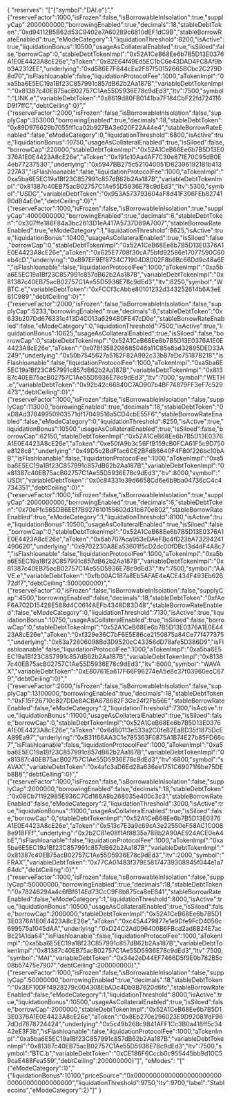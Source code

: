 {
  "reserves": "[\"{\"symbol\":\"DAI.e\"}\",\"{\"reserveFactor\":1000,\"isFrozen\":false,\"isBorrowableInIsolation\":true,\"supplyCap\":2000000000,\"borrowingEnabled\":true,\"decimals\":18,\"stableDebtToken\":\"0xd94112B5B62d53C9402e7A60289c6810dEF1dC9B\",\"stableBorrowRateEnabled\":true,\"eModeCategory\":1,\"liquidationThreshold\":8200,\"isActive\":true,\"liquidationBonus\":10500,\"usageAsCollateralEnabled\":true,\"isSiloed\":false,\"borrowCap\":0,\"stableDebtTokenImpl\":\"0x52A1CeB68Ee6b7B5D13E0376A1E0E4423A8cE26e\",\"aToken\":\"0x82E64f49Ed5EC1bC6e43DAD4FC8Af9bb3A2312EE\",\"underlying\":\"0xd586E7F844cEa2F87f50152665BCbc2C279D8d70\",\"isFlashloanable\":false,\"liquidationProtocolFee\":1000,\"aTokenImpl\":\"0xa5ba6E5EC19a1Bf23C857991c857dB62b2Aa187B\",\"variableDebtTokenImpl\":\"0x81387c40EB75acB02757C1Ae55D5936E78c9dEd3\",\"ltv\":7500,\"symbol\":\"LINK.e\",\"variableDebtToken\":\"0x8619d80FB0141ba7F184CbF22fd724116D9f7ffC\",\"debtCeiling\":0}\",\"{\"reserveFactor\":2000,\"isFrozen\":false,\"isBorrowableInIsolation\":false,\"supplyCap\":353000,\"borrowingEnabled\":true,\"decimals\":18,\"stableDebtToken\":\"0x89D976629b7055ff1ca02b927BA3e020F22A44e4\",\"stableBorrowRateEnabled\":false,\"eModeCategory\":0,\"liquidationThreshold\":6800,\"isActive\":true,\"liquidationBonus\":10750,\"usageAsCollateralEnabled\":true,\"isSiloed\":false,\"borrowCap\":220000,\"stableDebtTokenImpl\":\"0x52A1CeB68Ee6b7B5D13E0376A1E0E4423A8cE26e\",\"aToken\":\"0x191c10Aa4AF7C30e871E70C95dB0E4eb77237530\",\"underlying\":\"0x5947BB275c521040051D82396192181b413227A3\",\"isFlashloanable\":false,\"liquidationProtocolFee\":1000,\"aTokenImpl\":\"0xa5ba6E5EC19a1Bf23C857991c857dB62b2Aa187B\",\"variableDebtTokenImpl\":\"0x81387c40EB75acB02757C1Ae55D5936E78c9dEd3\",\"ltv\":5300,\"symbol\":\"USDC\",\"variableDebtToken\":\"0x953A573793604aF8d41F306FEb8274190dB4aE0e\",\"debtCeiling\":0}\",\"{\"reserveFactor\":1000,\"isFrozen\":false,\"isBorrowableInIsolation\":true,\"supplyCap\":4000000000,\"borrowingEnabled\":true,\"decimals\":6,\"stableDebtToken\":\"0x307ffe186F84a3bc2613D1eA417A5737D69A7007\",\"stableBorrowRateEnabled\":true,\"eModeCategory\":1,\"liquidationThreshold\":8625,\"isActive\":true,\"liquidationBonus\":10400,\"usageAsCollateralEnabled\":true,\"isSiloed\":false,\"borrowCap\":0,\"stableDebtTokenImpl\":\"0x52A1CeB68Ee6b7B5D13E0376A1E0E4423A8cE26e\",\"aToken\":\"0x625E7708f30cA75bfd92586e17077590C60eb4cD\",\"underlying\":\"0xB97EF9Ef8734C71904D8002F8b6Bc66Dd9c48a6E\",\"isFlashloanable\":false,\"liquidationProtocolFee\":1000,\"aTokenImpl\":\"0xa5ba6E5EC19a1Bf23C857991c857dB62b2Aa187B\",\"variableDebtTokenImpl\":\"0x81387c40EB75acB02757C1Ae55D5936E78c9dEd3\",\"ltv\":8250,\"symbol\":\"WBTC.e\",\"variableDebtToken\":\"0xFCCf3cAbbe80101232d343252614b6A3eE81C989\",\"debtCeiling\":0}\",\"{\"reserveFactor\":2000,\"isFrozen\":false,\"isBorrowableInIsolation\":false,\"supplyCap\":5233,\"borrowingEnabled\":true,\"decimals\":8,\"stableDebtToken\":\"0x633b207Dd676331c413D4C013a6294B0FE47cD0e\",\"stableBorrowRateEnabled\":false,\"eModeCategory\":0,\"liquidationThreshold\":7500,\"isActive\":true,\"liquidationBonus\":10625,\"usageAsCollateralEnabled\":true,\"isSiloed\":false,\"borrowCap\":0,\"stableDebtTokenImpl\":\"0x52A1CeB68Ee6b7B5D13E0376A1E0E4423A8cE26e\",\"aToken\":\"0x078f358208685046a11C85e8ad32895DED33A249\",\"underlying\":\"0x50b7545627a5162F82A992c33b87aDc75187B218\",\"isFlashloanable\":false,\"liquidationProtocolFee\":1000,\"aTokenImpl\":\"0xa5ba6E5EC19a1Bf23C857991c857dB62b2Aa187B\",\"variableDebtTokenImpl\":\"0x81387c40EB75acB02757C1Ae55D5936E78c9dEd3\",\"ltv\":7000,\"symbol\":\"WETH.e\",\"variableDebtToken\":\"0x92b42c66840C7AD907b4BF74879FF3eF7c529473\",\"debtCeiling\":0}\",\"{\"reserveFactor\":1000,\"isFrozen\":false,\"isBorrowableInIsolation\":false,\"supplyCap\":113000,\"borrowingEnabled\":true,\"decimals\":18,\"stableDebtToken\":\"0xD8Ad37849950903571df17049516a5CD4cbE55F6\",\"stableBorrowRateEnabled\":false,\"eModeCategory\":0,\"liquidationThreshold\":8250,\"isActive\":true,\"liquidationBonus\":10500,\"usageAsCollateralEnabled\":true,\"isSiloed\":false,\"borrowCap\":62150,\"stableDebtTokenImpl\":\"0x52A1CeB68Ee6b7B5D13E0376A1E0E4423A8cE26e\",\"aToken\":\"0xe50fA9b3c56FfB159cB0FCA61F5c9D750e8128c8\",\"underlying\":\"0x49D5c2BdFfac6CE2BFdB6640F4F80f226bc10bAB\",\"isFlashloanable\":false,\"liquidationProtocolFee\":1000,\"aTokenImpl\":\"0xa5ba6E5EC19a1Bf23C857991c857dB62b2Aa187B\",\"variableDebtTokenImpl\":\"0x81387c40EB75acB02757C1Ae55D5936E78c9dEd3\",\"ltv\":8000,\"symbol\":\"USDt\",\"variableDebtToken\":\"0x0c84331e39d6658Cd6e6b9ba04736cC4c4734351\",\"debtCeiling\":0}\",\"{\"reserveFactor\":1000,\"isFrozen\":false,\"isBorrowableInIsolation\":true,\"supplyCap\":2000000000,\"borrowingEnabled\":true,\"decimals\":6,\"stableDebtToken\":\"0x70eFfc565DB6EEf7B927610155602d31b670e802\",\"stableBorrowRateEnabled\":true,\"eModeCategory\":1,\"liquidationThreshold\":8100,\"isActive\":true,\"liquidationBonus\":10500,\"usageAsCollateralEnabled\":true,\"isSiloed\":false,\"borrowCap\":0,\"stableDebtTokenImpl\":\"0x52A1CeB68Ee6b7B5D13E0376A1E0E4423A8cE26e\",\"aToken\":\"0x6ab707Aca953eDAeFBc4fD23bA73294241490620\",\"underlying\":\"0x9702230A8Ea53601f5cD2dc00fDBc13d4dF4A8c7\",\"isFlashloanable\":false,\"liquidationProtocolFee\":1000,\"aTokenImpl\":\"0xa5ba6E5EC19a1Bf23C857991c857dB62b2Aa187B\",\"variableDebtTokenImpl\":\"0x81387c40EB75acB02757C1Ae55D5936E78c9dEd3\",\"ltv\":7500,\"symbol\":\"AAVE.e\",\"variableDebtToken\":\"0xfb00AC187a8Eb5AFAE4eACE434F493Eb62672df7\",\"debtCeiling\":500000000}\",\"{\"reserveFactor\":0,\"isFrozen\":false,\"isBorrowableInIsolation\":false,\"supplyCap\":4500,\"borrowingEnabled\":false,\"decimals\":18,\"stableDebtToken\":\"0xfAeF6A702D15428E588d4C0614AEFb4348D83D48\",\"stableBorrowRateEnabled\":false,\"eModeCategory\":0,\"liquidationThreshold\":7130,\"isActive\":true,\"liquidationBonus\":10750,\"usageAsCollateralEnabled\":true,\"isSiloed\":false,\"borrowCap\":0,\"stableDebtTokenImpl\":\"0x52A1CeB68Ee6b7B5D13E0376A1E0E4423A8cE26e\",\"aToken\":\"0xf329e36C7bF6E5E86ce2150875a84Ce77f477375\",\"underlying\":\"0x63a72806098Bd3D9520cC43356dD78afe5D386D9\",\"isFlashloanable\":false,\"liquidationProtocolFee\":1000,\"aTokenImpl\":\"0xa5ba6E5EC19a1Bf23C857991c857dB62b2Aa187B\",\"variableDebtTokenImpl\":\"0x81387c40EB75acB02757C1Ae55D5936E78c9dEd3\",\"ltv\":6000,\"symbol\":\"WAVAX\",\"variableDebtToken\":\"0xE80761Ea617F66F96274eA5e8c37f03960ecC679\",\"debtCeiling\":0}\",\"{\"reserveFactor\":2000,\"isFrozen\":false,\"isBorrowableInIsolation\":false,\"supplyCap\":13100000,\"borrowingEnabled\":true,\"decimals\":18,\"stableDebtToken\":\"0xF15F26710c827DDe8ACBA678682F3Ce24f2Fb56E\",\"stableBorrowRateEnabled\":false,\"eModeCategory\":2,\"liquidationThreshold\":7300,\"isActive\":true,\"liquidationBonus\":11000,\"usageAsCollateralEnabled\":true,\"isSiloed\":false,\"borrowCap\":0,\"stableDebtTokenImpl\":\"0x52A1CeB68Ee6b7B5D13E0376A1E0E4423A8cE26e\",\"aToken\":\"0x6d80113e533a2C0fe82EaBD35f1875DcEA89Ea97\",\"underlying\":\"0xB31f66AA3C1e785363F0875A1B74E27b85FD66c7\",\"isFlashloanable\":false,\"liquidationProtocolFee\":1000,\"aTokenImpl\":\"0xa5ba6E5EC19a1Bf23C857991c857dB62b2Aa187B\",\"variableDebtTokenImpl\":\"0x81387c40EB75acB02757C1Ae55D5936E78c9dEd3\",\"ltv\":6800,\"symbol\":\"sAVAX\",\"variableDebtToken\":\"0x4a1c3aD6Ed28a636ee1751C69071f6be75DEb8B8\",\"debtCeiling\":0}\",\"{\"reserveFactor\":1000,\"isFrozen\":false,\"isBorrowableInIsolation\":false,\"supplyCap\":2000000,\"borrowingEnabled\":false,\"decimals\":18,\"stableDebtToken\":\"0x08Cb71192985E936C7Cd166A8b268035e400c3c3\",\"stableBorrowRateEnabled\":false,\"eModeCategory\":2,\"liquidationThreshold\":3000,\"isActive\":true,\"liquidationBonus\":11000,\"usageAsCollateralEnabled\":true,\"isSiloed\":false,\"borrowCap\":0,\"stableDebtTokenImpl\":\"0x52A1CeB68Ee6b7B5D13E0376A1E0E4423A8cE26e\",\"aToken\":\"0x513c7E3a9c69cA3e22550eF58AC1C0088e918FFf\",\"underlying\":\"0x2b2C81e08f1Af8835a78Bb2A90AE924ACE0eA4bE\",\"isFlashloanable\":false,\"liquidationProtocolFee\":1000,\"aTokenImpl\":\"0xa5ba6E5EC19a1Bf23C857991c857dB62b2Aa187B\",\"variableDebtTokenImpl\":\"0x81387c40EB75acB02757C1Ae55D5936E78c9dEd3\",\"ltv\":2000,\"symbol\":\"FRAX\",\"variableDebtToken\":\"0x77CA01483f379E58174739308945f044e1a764dc\",\"debtCeiling\":0}\",\"{\"reserveFactor\":1000,\"isFrozen\":false,\"isBorrowableInIsolation\":false,\"supplyCap\":50000000,\"borrowingEnabled\":true,\"decimals\":18,\"stableDebtToken\":\"0x78246294a4c6fBf614Ed73CcC9F8b875ca8eE841\",\"stableBorrowRateEnabled\":false,\"eModeCategory\":1,\"liquidationThreshold\":8000,\"isActive\":true,\"liquidationBonus\":10500,\"usageAsCollateralEnabled\":true,\"isSiloed\":false,\"borrowCap\":2000000,\"stableDebtTokenImpl\":\"0x52A1CeB68Ee6b7B5D13E0376A1E0E4423A8cE26e\",\"aToken\":\"0xc45A479877e1e9Dfe9FcD4056c699575a1045dAA\",\"underlying\":\"0xD24C2Ad096400B6FBcd2ad8B24E7acBc21A1da64\",\"isFlashloanable\":false,\"liquidationProtocolFee\":1000,\"aTokenImpl\":\"0xa5ba6E5EC19a1Bf23C857991c857dB62b2Aa187B\",\"variableDebtTokenImpl\":\"0x81387c40EB75acB02757C1Ae55D5936E78c9dEd3\",\"ltv\":7500,\"symbol\":\"MAI\",\"variableDebtToken\":\"0x34e2eD44EF7466D5f9E0b782B5c08b57475e7907\",\"debtCeiling\":200000000}\",\"{\"reserveFactor\":1000,\"isFrozen\":false,\"isBorrowableInIsolation\":false,\"supplyCap\":50000000,\"borrowingEnabled\":true,\"decimals\":18,\"stableDebtToken\":\"0x3EF10DFf4928279c004308EbADc4Db8B7620d6fc\",\"stableBorrowRateEnabled\":false,\"eModeCategory\":1,\"liquidationThreshold\":8000,\"isActive\":true,\"liquidationBonus\":10500,\"usageAsCollateralEnabled\":true,\"isSiloed\":false,\"borrowCap\":2000000,\"stableDebtTokenImpl\":\"0x52A1CeB68Ee6b7B5D13E0376A1E0E4423A8cE26e\",\"aToken\":\"0x8Eb270e296023E9D92081fdF967dDd7878724424\",\"underlying\":\"0x5c49b268c9841AFF1Cc3B0a418ff5c3442eE3F3b\",\"isFlashloanable\":false,\"liquidationProtocolFee\":1000,\"aTokenImpl\":\"0xa5ba6E5EC19a1Bf23C857991c857dB62b2Aa187B\",\"variableDebtTokenImpl\":\"0x81387c40EB75acB02757C1Ae55D5936E78c9dEd3\",\"ltv\":7500,\"symbol\":\"BTC.b\",\"variableDebtToken\":\"0xCE186F6Cccb0c955445bb9d10C59caE488Fea559\",\"debtCeiling\":200000000}\"]",
  "eModes": "[\"{\"eModeCategory\":1}\",\"{\"liquidationBonus\":10100,\"priceSource\":\"0x0000000000000000000000000000000000000000\",\"liquidationThreshold\":9750,\"ltv\":9700,\"label\":\"Stablecoins\",\"eModeCategory\":2}\"]"
}